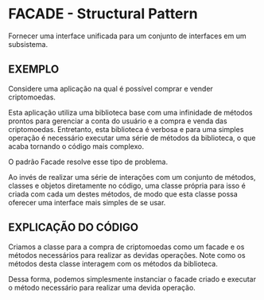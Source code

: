 # FACADE - Structural Pattern

Fornecer uma interface unificada para um conjunto de interfaces em um subsistema.

## EXEMPLO

Considere uma aplicação na qual é possível comprar e vender criptomoedas.

Esta aplicação utiliza uma biblioteca base com uma infinidade de métodos prontos para gerenciar a conta do usuário e a compra e venda das criptomoedas. Entretanto, esta biblioteca é verbosa e para uma simples operação é necessário executar uma série de métodos da biblioteca, o que acaba tornando o código mais complexo.

O padrão Facade resolve esse tipo de problema.

Ao invés de realizar uma série de interações com um conjunto de métodos, classes e objetos diretamente no código, uma classe própria para isso é criada com cada um destes métodos, de modo que esta classe possa oferecer uma interface mais simples de se usar.

## EXPLICAÇÃO DO CÓDIGO

Criamos a classe para a compra de criptomoedas como um facade e os métodos necessários para realizar as devidas operações. Note como os métodos desta classe interagem com os métodos da biblioteca.

Dessa forma, podemos simplesmente instanciar o facade criado e executar o método necessário para realizar uma devida operação.